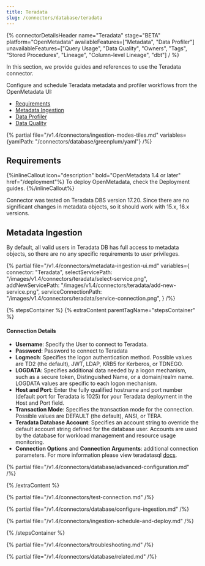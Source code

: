 ```yaml
---
title: Teradata
slug: /connectors/database/teradata
---
```


{% connectorDetailsHeader
name="Teradata"
stage="BETA"
platform="OpenMetadata"
availableFeatures=["Metadata", "Data Profiler"]
unavailableFeatures=["Query Usage", "Data Quality", "Owners", "Tags", "Stored Procedures", "Lineage", "Column-level Lineage", "dbt"]
/ %}

In this section, we provide guides and references to use the Teradata connector.

Configure and schedule Teradata metadata and profiler workflows from the OpenMetadata UI:

- [Requirements](#requirements)
- [Metadata Ingestion](#metadata-ingestion)
- [Data Profiler](/connectors/ingestion/workflows/profiler)
- [Data Quality](/connectors/ingestion/workflows/data-quality)

{% partial file="/v1.4/connectors/ingestion-modes-tiles.md" variables={yamlPath: "/connectors/database/greenplum/yaml"} /%}

## Requirements
{%inlineCallout icon="description" bold="OpenMetadata 1.4 or later" href="/deployment"%}
To deploy OpenMetadata, check the Deployment guides.
{%/inlineCallout%}

Connector was tested on Teradata DBS version 17.20. Since there are no significant changes in metadata objects, so it should work with 15.x, 16.x versions.


## Metadata Ingestion

By default, all valid users in Teradata DB has full access to metadata objects, so there are no any specific requirements to user privileges.

{% partial 
  file="/v1.4/connectors/metadata-ingestion-ui.md" 
  variables={
    connector: "Teradata", 
    selectServicePath: "/images/v1.4/connectors/teradata/select-service.png",
    addNewServicePath: "/images/v1.4/connectors/teradata/add-new-service.png",
    serviceConnectionPath: "/images/v1.4/connectors/teradata/service-connection.png",
} 
/%}

{% stepsContainer %}
{% extraContent parentTagName="stepsContainer" %}

#### Connection Details

- **Username**: Specify the User to connect to Teradata.
- **Password**: Password to connect to Teradata
- **Logmech**: Specifies the logon authentication method. Possible values are TD2 (the default), JWT, LDAP, KRB5 for Kerberos, or TDNEGO.  
- **LOGDATA**: Specifies additional data needed by a logon mechanism, such as a secure token, Distinguished Name, or a domain/realm name. LOGDATA values are specific to each logon mechanism.
- **Host and Port**: Enter the fully qualified hostname and port number (default port for Teradata is 1025) for your Teradata deployment in the Host and Port field.
- **Transaction Mode**: Specifies the transaction mode for the connection. Possible values are DEFAULT (the default), ANSI, or TERA.
- **Teradata Database Account**: Specifies an account string to override the default account string defined for the database user. Accounts are used by the database for workload management and resource usage monitoring.
- **Connection Options** and **Connection Arguments**: additional connection parameters. For more information please view teradatasql [docs](https://pypi.org/project/teradatasql/).

{% partial file="/v1.4/connectors/database/advanced-configuration.md" /%}

{% /extraContent %}

{% partial file="/v1.4/connectors/test-connection.md" /%}

{% partial file="/v1.4/connectors/database/configure-ingestion.md" /%}

{% partial file="/v1.4/connectors/ingestion-schedule-and-deploy.md" /%}

{% /stepsContainer %}

{% partial file="/v1.4/connectors/troubleshooting.md" /%}

{% partial file="/v1.4/connectors/database/related.md" /%}
